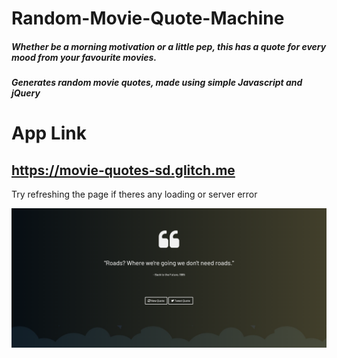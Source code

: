 # Random-Movie-Quote-Machine
##### Whether be a morning motivation or a little pep, this has a quote for every mood from your favourite movies.

##### Generates random movie quotes, made using simple Javascript and jQuery

# App Link
## https://movie-quotes-sd.glitch.me


Try refreshing the page if theres any loading or server error


![App](https://github.com/soumyadeeptadas/Random-Movie-Quote-Machine/blob/master/Screenshot%20(337).png)
